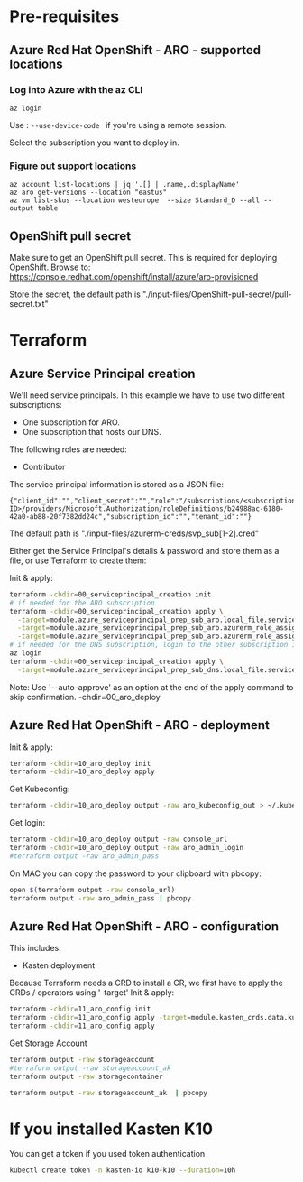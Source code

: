 # Pre-requisites
## Azure Red Hat OpenShift - ARO - supported locations
### Log into Azure with the az CLI
```
az login
```
Use : ```--use-device-code ``` if you're using a remote session.

Select the subscription you want to deploy in.

### Figure out support locations
```
az account list-locations | jq '.[] | .name,.displayName'
az aro get-versions --location "eastus"
az vm list-skus --location westeurope  --size Standard_D --all --output table
```

## OpenShift pull secret
Make sure to get an OpenShift pull secret. This is required for deploying OpenShift.
Browse to: https://console.redhat.com/openshift/install/azure/aro-provisioned

Store the secret, the default path is "./input-files/OpenShift-pull-secret/pull-secret.txt"


# Terraform
## Azure Service Principal creation

We'll need service principals. In this example we have to use two different subscriptions:
- One subscription for ARO.
- One subscription that hosts our DNS.

The following roles are needed:
- Contributor

The service principal information is stored as a JSON file:
```
{"client_id":"","client_secret":"","role":"/subscriptions/<subscription ID>/providers/Microsoft.Authorization/roleDefinitions/b24988ac-6180-42a0-ab88-20f7382dd24c","subscription_id":"","tenant_id":""}
```

The default path is "./input-files/azurerm-creds/svp_sub[1-2].cred"

Either get the Service Principal's details & password and store them as a file, or use Terraform to create them:

Init & apply:
```bash
terraform -chdir=00_serviceprincipal_creation init
# if needed for the ARO subscription
terraform -chdir=00_serviceprincipal_creation apply \
  -target=module.azure_serviceprincipal_prep_sub_aro.local_file.serviceprincipal_details \
  -target=module.azure_serviceprincipal_prep_sub_aro.azurerm_role_assignment.role_network_own_svp \
  -target=module.azure_serviceprincipal_prep_sub_aro.azurerm_role_assignment.role_network_external_redhat_svp
# if needed for the DNS subscription, login to the other subscription if needed
az login
terraform -chdir=00_serviceprincipal_creation apply \
  -target=module.azure_serviceprincipal_prep_sub_dns.local_file.serviceprincipal_details
```

Note: Use '--auto-approve' as an option at the end of the apply command to skip confirmation.
-chdir=00_aro_deploy


## Azure Red Hat OpenShift - ARO - deployment

Init & apply:
```bash
terraform -chdir=10_aro_deploy init
terraform -chdir=10_aro_deploy apply
```

Get Kubeconfig:
```bash
terraform -chdir=10_aro_deploy output -raw aro_kubeconfig_out > ~/.kube/config
```

Get login:
```bash
terraform -chdir=10_aro_deploy output -raw console_url
terraform -chdir=10_aro_deploy output -raw aro_admin_login
#terraform output -raw aro_admin_pass 
```

On MAC you can copy the password to your clipboard with pbcopy:
```zsh
open $(terraform output -raw console_url)
terraform output -raw aro_admin_pass | pbcopy
```

## Azure Red Hat OpenShift - ARO - configuration

This includes:
- Kasten deployment

Because Terraform needs a CRD to install a CR, we first have to apply the CRDs / operators using '-target'
Init & apply:
```bash
terraform -chdir=11_aro_config init
terraform -chdir=11_aro_config apply -target=module.kasten_crds.data.kubernetes_resources.wait_for_operators_installplans_to_become_complete
terraform -chdir=11_aro_config apply
```





Get Storage Account
```bash
terraform output -raw storageaccount
#terraform output -raw storageaccount_ak 
terraform output -raw storagecontainer
```

```zsh
terraform output -raw storageaccount_ak  | pbcopy
```

# If you installed Kasten K10
You can get a token if you used token authentication
```zsh
kubectl create token -n kasten-io k10-k10 --duration=10h
```